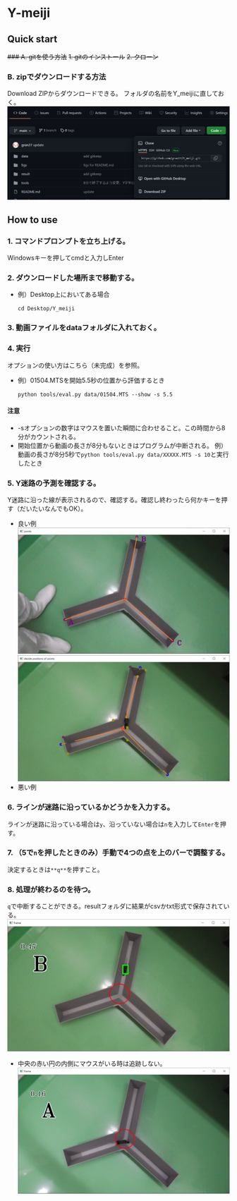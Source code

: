 # Y-meiji
## Quick start
~~### A. gitを使う方法~~
~~1. gitのインストール~~
~~2. クローン~~
### B. zipでダウンロードする方法
Download ZIPからダウンロードできる。
フォルダの名前をY_meijiに直しておく。
![savezip](https://github.com/gran27/Y_meiji/blob/main/figs/savezip.png)
## How to use
### 1. コマンドプロンプトを立ち上げる。
Windowsキーを押してcmdと入力しEnter
### 2. ダウンロードした場所まで移動する。
- 例）Desktop上においてある場合
  ```
  cd Desktop/Y_meiji
  ```
### 3. 動画ファイルをdataフォルダに入れておく。
### 4. 実行
オプションの使い方はこちら（未完成）を参照。
- 例）01504.MTSを開始5.5秒の位置から評価するとき
  ```
  python tools/eval.py data/01504.MTS --show -s 5.5
  ```
#### 注意
- -sオプションの数字はマウスを置いた瞬間に合わせること。この時間から8分がカウントされる。
- 開始位置から動画の長さが8分もないときはプログラムが中断される。
  例）動画の長さが8分5秒で`python tools/eval.py data/XXXXX.MTS -s 10`と実行したとき
### 5. Y迷路の予測を確認する。
Y迷路に沿った線が表示されるので、確認する。確認し終わったら何かキーを押す（だいたいなんでもOK）。
- 良い例
![example_Y](https://github.com/gran27/Y_meiji/blob/main/figs/points_auto.png)
![example_Y](https://github.com/gran27/Y_meiji/blob/main/figs/points_auto_bad.png)
- 悪い例
### 6. ラインが迷路に沿っているかどうかを入力する。
ラインが迷路に沿っている場合は`y`、沿っていない場合は`n`を入力して`Enter`を押す。
### 7. （5で`n`を押したときのみ）手動で4つの点を上のバーで調整する。
決定するときは`**q**`を押すこと。
### 8. 処理が終わるのを待つ。
`q`で中断することができる。resultフォルダに結果がcsvかtxt形式で保存されている。
![example](https://github.com/gran27/Y_meiji/blob/main/figs/ex_show.png)
- 中央の赤い円の内側にマウスがいる時は追跡しない。
![red circle](https://github.com/gran27/Y_meiji/blob/main/figs/incircle.png)


